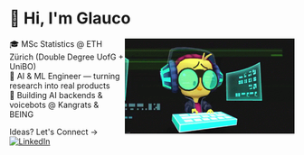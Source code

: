 # 👋 Hi, I'm Glauco

<img align="right" src="hackerman.gif" width="300"/>

🎓 MSc Statistics @ ETH Zürich (Double Degree UofG + UniBO)  
🤖 AI & ML Engineer — turning research into real products  
🚀 Building AI backends & voicebots @ Kangrats & BEING  

Ideas? Let's Connect → [![LinkedIn](https://img.shields.io/badge/LinkedIn-GlaucoRampone-blue)](https://www.linkedin.com/in/glaucorampone)

